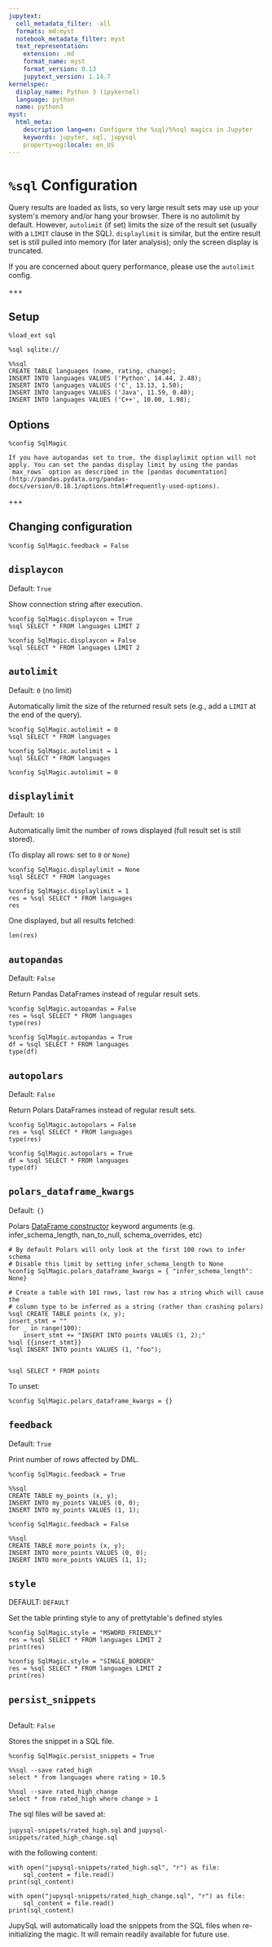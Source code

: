 ```yaml
---
jupytext:
  cell_metadata_filter: -all
  formats: md:myst
  notebook_metadata_filter: myst
  text_representation:
    extension: .md
    format_name: myst
    format_version: 0.13
    jupytext_version: 1.14.7
kernelspec:
  display_name: Python 3 (ipykernel)
  language: python
  name: python3
myst:
  html_meta:
    description lang=en: Configure the %sql/%%sql magics in Jupyter
    keywords: jupyter, sql, jupysql
    property=og:locale: en_US
---
```


# `%sql` Configuration

Query results are loaded as lists, so very large result sets may use up
your system's memory and/or hang your browser.  There is no autolimit
by default.  However, `autolimit` (if set) limits the size of the result
set (usually with a `LIMIT` clause in the SQL).  `displaylimit` is similar,
but the entire result set is still pulled into memory (for later analysis);
only the screen display is truncated.

If you are concerned about query performance, please use the `autolimit` config.

+++

## Setup

```{code-cell} ipython3
%load_ext sql
```

```{code-cell} ipython3
%sql sqlite://
```

```{code-cell} ipython3
%%sql
CREATE TABLE languages (name, rating, change);
INSERT INTO languages VALUES ('Python', 14.44, 2.48);
INSERT INTO languages VALUES ('C', 13.13, 1.50);
INSERT INTO languages VALUES ('Java', 11.59, 0.40);
INSERT INTO languages VALUES ('C++', 10.00, 1.98);
```

## Options

```{code-cell} ipython3
%config SqlMagic
```

```{note}
If you have autopandas set to true, the displaylimit option will not apply. You can set the pandas display limit by using the pandas `max_rows` option as described in the [pandas documentation](http://pandas.pydata.org/pandas-docs/version/0.18.1/options.html#frequently-used-options).
```

+++

## Changing configuration

```{code-cell} ipython3
%config SqlMagic.feedback = False
```

## `displaycon`

Default: `True`

Show connection string after execution.

```{code-cell} ipython3
%config SqlMagic.displaycon = True
%sql SELECT * FROM languages LIMIT 2
```

```{code-cell} ipython3
%config SqlMagic.displaycon = False
%sql SELECT * FROM languages LIMIT 2
```

## `autolimit`

Default: `0` (no limit)

Automatically limit the size of the returned result sets (e.g., add a `LIMIT` at the end of the query).

```{code-cell} ipython3
%config SqlMagic.autolimit = 0
%sql SELECT * FROM languages
```

```{code-cell} ipython3
%config SqlMagic.autolimit = 1
%sql SELECT * FROM languages
```

```{code-cell} ipython3
%config SqlMagic.autolimit = 0
```

## `displaylimit`

Default: `10`

Automatically limit the number of rows displayed (full result set is still stored).

(To display all rows: set to `0` or `None`)

```{code-cell} ipython3
%config SqlMagic.displaylimit = None
%sql SELECT * FROM languages
```

```{code-cell} ipython3
%config SqlMagic.displaylimit = 1
res = %sql SELECT * FROM languages
res
```

One displayed, but all results fetched:

```{code-cell} ipython3
len(res)
```

## `autopandas`

Default: `False`

Return Pandas DataFrames instead of regular result sets.

```{code-cell} ipython3
%config SqlMagic.autopandas = False
res = %sql SELECT * FROM languages
type(res)
```

```{code-cell} ipython3
%config SqlMagic.autopandas = True
df = %sql SELECT * FROM languages
type(df)
```

## `autopolars`

Default: `False`

Return Polars DataFrames instead of regular result sets.

```{code-cell} ipython3
%config SqlMagic.autopolars = False
res = %sql SELECT * FROM languages
type(res)
```

```{code-cell} ipython3
%config SqlMagic.autopolars = True
df = %sql SELECT * FROM languages
type(df)
```

## `polars_dataframe_kwargs`

Default: `{}`

Polars [DataFrame constructor](https://pola-rs.github.io/polars/py-polars/html/reference/dataframe/index.html) keyword arguments (e.g. infer_schema_length, nan_to_null, schema_overrides, etc)

```{code-cell} ipython3
# By default Polars will only look at the first 100 rows to infer schema
# Disable this limit by setting infer_schema_length to None
%config SqlMagic.polars_dataframe_kwargs = { "infer_schema_length": None}

# Create a table with 101 rows, last row has a string which will cause the
# column type to be inferred as a string (rather than crashing polars)
%sql CREATE TABLE points (x, y);
insert_stmt = ""
for _ in range(100):
    insert_stmt += "INSERT INTO points VALUES (1, 2);"
%sql {{insert_stmt}}
%sql INSERT INTO points VALUES (1, "foo");


%sql SELECT * FROM points
```

To unset:

```{code-cell} ipython3
%config SqlMagic.polars_dataframe_kwargs = {}
```

## `feedback`

Default: `True`

Print number of rows affected by DML.

```{code-cell} ipython3
%config SqlMagic.feedback = True
```

```{code-cell} ipython3
%%sql
CREATE TABLE my_points (x, y);
INSERT INTO my_points VALUES (0, 0);
INSERT INTO my_points VALUES (1, 1);
```

```{code-cell} ipython3
%config SqlMagic.feedback = False
```

```{code-cell} ipython3
%%sql
CREATE TABLE more_points (x, y);
INSERT INTO more_points VALUES (0, 0);
INSERT INTO more_points VALUES (1, 1);
```

## `style`

DEFAULT: `DEFAULT`

Set the table printing style to any of prettytable's defined styles

```{code-cell} ipython3
%config SqlMagic.style = "MSWORD_FRIENDLY"
res = %sql SELECT * FROM languages LIMIT 2
print(res)
```

```{code-cell} ipython3
%config SqlMagic.style = "SINGLE_BORDER"
res = %sql SELECT * FROM languages LIMIT 2
print(res)
```

## `persist_snippets`

```{versionadded} 0.9
```

Default: `False`

Stores the snippet in a SQL file.

```{code-cell} ipython3
%config SqlMagic.persist_snippets = True
```

```{code-cell} ipython3
%%sql --save rated_high
select * from languages where rating > 10.5
```

```{code-cell} ipython3
%%sql --save rated_high_change
select * from rated_high where change > 1
```

The sql files will be saved at: 

`jupysql-snippets/rated_high.sql`  and 
`jupysql-snippets/rated_high_change.sql`

with the following content:

```{code-cell} ipython3
with open("jupysql-snippets/rated_high.sql", "r") as file:
    sql_content = file.read()
print(sql_content)
```

```{code-cell} ipython3
with open("jupysql-snippets/rated_high_change.sql", "r") as file:
    sql_content = file.read()
print(sql_content)
```

JupySqL will automatically load the snippets from the SQL files when re-initializing the magic.
It will remain readily available for future use.
